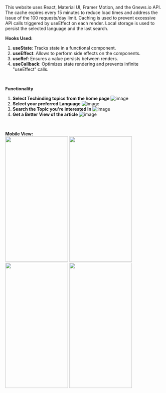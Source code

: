 This website uses React, Material UI, Framer Motion, and the Gnews.io API. 
</br> 
The cache expires every 15 minutes to reduce load times and address the issue of the 100 requests/day limit. Caching is used to prevent excessive API calls triggered by useEffect on each render. Local storage is used to persist the selected language and the last search.
</br>

**Hooks Used:** 
1. **useState**: Tracks state in a functional component.
2. **useEffect**: Allows to perform side effects on the components.
3. **useRef**: Ensures a value persists between renders.
4. **useCallback**: Optimizes state rendering and prevents infinite "useEffect" calls.
</br>

**Functionality**
1. **Select Techinding topics from the home page**
   ![image](https://github.com/user-attachments/assets/32c3a388-0789-492e-9ef0-4469c7d1eb5e)
2. **Select your preferred Language**
   ![image](https://github.com/user-attachments/assets/e138d3a7-c07b-4527-bb29-867f3734c39f)
3. **Search the Topic you're interested In**
   ![image](https://github.com/user-attachments/assets/e7f16d1d-1b06-45b5-8aa2-8cae818dfabf)
4. **Get a Better View of the article**
   ![image](https://github.com/user-attachments/assets/014e4ba7-08d0-4755-86a1-14ce8b45503a)

</br>

**Mobile View:**
</br>
<img src="https://github.com/user-attachments/assets/d9ef06a0-d416-4b70-8f43-87ce22bce4f0" width="200" height="400">
<img src="https://github.com/user-attachments/assets/b0fc2bb3-9f42-44f7-8b3e-54d051647ca8" width="200" height="400">
<img src="https://github.com/user-attachments/assets/82509f8d-c89f-44c4-86c9-4263ee9d1ca5" width="200" height="400">
<img src="https://github.com/user-attachments/assets/5900c638-8f2a-418a-8570-a0b0ee41345a" width="200" height="400">


